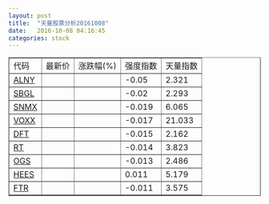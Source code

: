 ```yaml
---
layout: post
title:  "天量股票分析20161008"
date:   2016-10-08 04:16:45
categories: stock
---
```

<script type="text/javascript">
var stockList = []
stockList.push('gb_alny');
stockList.push('gb_sbgl');
stockList.push('gb_snmx');
stockList.push('gb_voxx');
stockList.push('gb_dft');
stockList.push('gb_rt');
stockList.push('gb_ogs');
stockList.push('gb_hees');
stockList.push('gb_ftr');
</script>

<table border="1">
 <tr>
  <td>代码</td>
  <td>最新价</td>
  <td>涨跌幅(%)</td>
 <td>强度指数</td>
 <td>天量指数</td>
</tr>
  <tr id="alny"><td><a href="http://stock.finance.sina.com.cn/usstock/quotes/ALNY.html" target="_blank">ALNY</a></td><td></td><td></td><td>-0.05</td><td>2.321</td></tr>
  <tr id="sbgl"><td><a href="http://stock.finance.sina.com.cn/usstock/quotes/SBGL.html" target="_blank">SBGL</a></td><td></td><td></td><td>-0.02</td><td>2.293</td></tr>
  <tr id="snmx"><td><a href="http://stock.finance.sina.com.cn/usstock/quotes/SNMX.html" target="_blank">SNMX</a></td><td></td><td></td><td>-0.019</td><td>6.065</td></tr>
  <tr id="voxx"><td><a href="http://stock.finance.sina.com.cn/usstock/quotes/VOXX.html" target="_blank">VOXX</a></td><td></td><td></td><td>-0.017</td><td>21.033</td></tr>
  <tr id="dft"><td><a href="http://stock.finance.sina.com.cn/usstock/quotes/DFT.html" target="_blank">DFT</a></td><td></td><td></td><td>-0.015</td><td>2.162</td></tr>
  <tr id="rt"><td><a href="http://stock.finance.sina.com.cn/usstock/quotes/RT.html" target="_blank">RT</a></td><td></td><td></td><td>-0.014</td><td>3.823</td></tr>
  <tr id="ogs"><td><a href="http://stock.finance.sina.com.cn/usstock/quotes/OGS.html" target="_blank">OGS</a></td><td></td><td></td><td>-0.013</td><td>2.486</td></tr>
  <tr id="hees"><td><a href="http://stock.finance.sina.com.cn/usstock/quotes/HEES.html" target="_blank">HEES</a></td><td></td><td></td><td>0.011</td><td>5.179</td></tr>
  <tr id="ftr"><td><a href="http://stock.finance.sina.com.cn/usstock/quotes/FTR.html" target="_blank">FTR</a></td><td></td><td></td><td>-0.011</td><td>3.575</td></tr>
</table>
